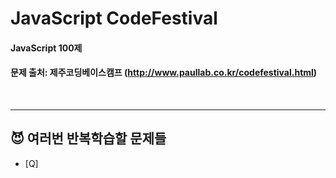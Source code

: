 # JavaScript CodeFestival

#### JavaScript 100제

#### 문제 출처: 제주코딩베이스캠프 (http://www.paullab.co.kr/codefestival.html)

<br>

---

## 😈 여러번 반복학습할 문제들

-   [Q]
